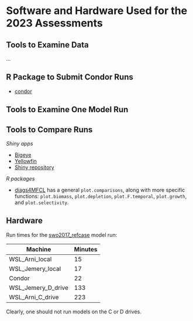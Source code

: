 # Software and Hardware Used for the 2023 Assessments

## Tools to Examine Data

...

## R Package to Submit Condor Runs

* [condor](https://github.com/PacificCommunity/ofp-sam-condor)

## Tools to Examine One Model Run

## Tools to Compare Runs

*Shiny apps*

* [Bigeye](https://arni-magnusson.shinyapps.io/bet_2023_stepwise)
* [Yellowfin](https://arni-magnusson.shinyapps.io/yft_2023_stepwise)
* [Shiny repository](https://github.com/PacificCommunity/ofp-sam-shinyMFCL)

*R packages*

* [diags4MFCL](https://github.com/PacificCommunity/ofp-sam-diags4MFCL) has a
  general `plot.comparisons`, along with more specific functions:
  `plot.biomass`, `plot.depletion`, `plot.F.temporal`, `plot.growth`, and
  `plot.selectivity`.

## Hardware

Run times for the
[swo2017_refcase](https://github.com/PacificCommunity/ofp-sam-mfcl-school/tree/main/tutorial_1_ccond/swo2017_refcase)
model run:

Machine            | Minutes
------------------ | -------
WSL_Arni_local     |      15
WSL_Jemery_local   |      17
Condor             |      22
WSL_Jemery_D_drive |     133
WSL_Arni_C_drive   |     223

Clearly, one should not run models on the C or D drives.
